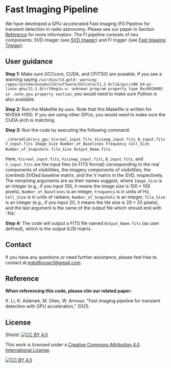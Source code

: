 # Fast Imaging Pipeline

We have developed a GPU-accelerated Fast Imaging (FI) Pipeline for transient detection in radio astronomy. Please see our paper in Section [Reference](https://github.com/egbdfX/FastImagingPipe/tree/main#reference) for more information. The FI pipeline consists of two components: SVD imager (see [SVD Imager](https://github.com/egbdfX/SVDimager)) and FI trigger (see [Fast Imaging Trigger](https://github.com/egbdfX/FastImagingTrigger)).

## User guidance

**Step 1:**
Make sure GCCcore, CUDA, and CFITSIO are avaiable. If you see a warning saying ```/usr/bin/ld.gold: warning: /apps/system/easybuild/software/GCCcore/11.2.0/lib/gcc/x86_64-pc-linux-gnu/11.2.0/crtbegin.o: unknown program property type 0xc0010002 in .note.gnu.property section```, you would need to make sure Python is also available.

**Step 2:**
Run the Makefile by ```make```. Note that this Makefile is written for NVIDIA H100. If you are using other GPUs, you would need to make sure the CUDA arch is matching.

**Step 3:**
Run the code by executing the following command:

```./sharedlibrary_gpu Visreal_input.fits Visimag_input.fits B_input.fits V_input.fits Image_Size Number_of_Baselines Frequency Cell_Size Number_of_Snapshots Tile_Size Output_Name.fits```.

Here, ```Visreal_input.fits```, ```Visimag_input.fits```, ```B_input.fits```, and ```V_input.fits``` are the input files (in FITS format) corresponding to the real components of visibilities, the imagery components of visibilities, the (centred) SVDed baseline matrix, and the V matrix in the SVD, respectively. The remaining arguments are as their names suggest, where ```Image_Size``` is an integer (e.g., if you input 100, it means the image size is $100 \times 100$ pixels), ```Number_of_Baselines``` is an integer, ```Frequency``` is in units of Hz, ```Cell_Size``` is in units of radians, ```Number_of_Snapshots``` is an integer, ```Tile_Size``` is an integer (e.g., if you input 20, it means the tile size is $20 \times 20$ pixels), and the last argument is the name of the output file which should end with '.fits'.

**Step 4:**
The code will output a FITS file named ```Output_Name.fits``` (as user defined), which is the output tLISI matrix.

## Contact
If you have any questions or need further assistance, please feel free to contact at [egbdfmusic1@gmail.com](mailto:egbdfmusic1@gmail.com).

## Reference

**When referencing this code, please cite our related paper:**

X. Li, K. Adámek, M. Giles, W. Armour, "Fast imaging pipeline for transient detection with GPU acceleration," 2025.

## License

Shield: [![CC BY 4.0][cc-by-shield]][cc-by]

This work is licensed under a
[Creative Commons Attribution 4.0 International License][cc-by].

[![CC BY 4.0][cc-by-image]][cc-by]

[cc-by]: http://creativecommons.org/licenses/by/4.0/
[cc-by-image]: https://i.creativecommons.org/l/by/4.0/88x31.png
[cc-by-shield]: https://img.shields.io/badge/License-CC%20BY%204.0-lightgrey.svg
